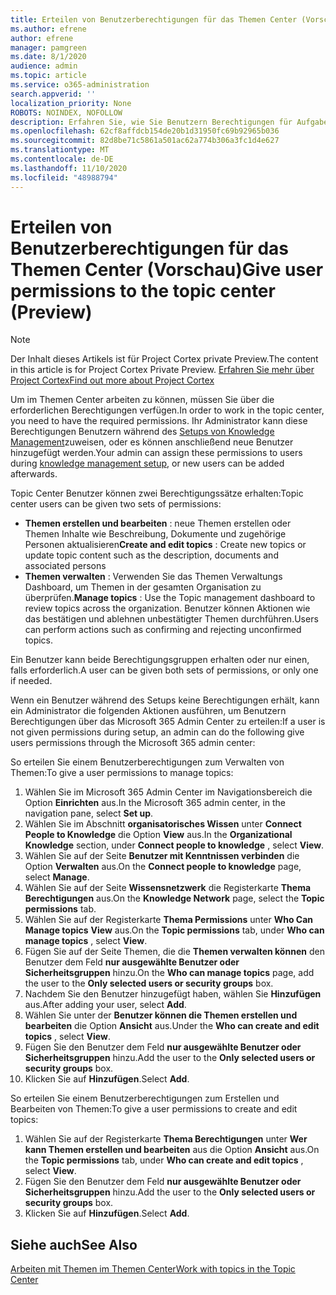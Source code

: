 ```yaml
---
title: Erteilen von Benutzerberechtigungen für das Themen Center (Vorschau)
ms.author: efrene
author: efrene
manager: pamgreen
ms.date: 8/1/2020
audience: admin
ms.topic: article
ms.service: o365-administration
search.appverid: ''
localization_priority: None
ROBOTS: NOINDEX, NOFOLLOW
description: Erfahren Sie, wie Sie Benutzern Berechtigungen für Aufgaben im Themen Center erteilen.
ms.openlocfilehash: 62cf8affdcb154de20b1d31950fc69b92965b036
ms.sourcegitcommit: 82d8be71c5861a501ac62a774b306a3fc1d4e627
ms.translationtype: MT
ms.contentlocale: de-DE
ms.lasthandoff: 11/10/2020
ms.locfileid: "48988794"
---
```

# <a name="give-user-permissions-to-the-topic-center-preview"></a><span data-ttu-id="9ae45-103">Erteilen von Benutzerberechtigungen für das Themen Center (Vorschau)</span><span class="sxs-lookup"><span data-stu-id="9ae45-103">Give user permissions to the topic center (Preview)</span></span>

> [!Note] 
> <span data-ttu-id="9ae45-104">Der Inhalt dieses Artikels ist für Project Cortex private Preview.</span><span class="sxs-lookup"><span data-stu-id="9ae45-104">The content in this article is for Project Cortex Private Preview.</span></span> [<span data-ttu-id="9ae45-105">Erfahren Sie mehr über Project Cortex</span><span class="sxs-lookup"><span data-stu-id="9ae45-105">Find out more about Project Cortex</span></span>](https://aka.ms/projectcortex) 

<span data-ttu-id="9ae45-106">Um im Themen Center arbeiten zu können, müssen Sie über die erforderlichen Berechtigungen verfügen.</span><span class="sxs-lookup"><span data-stu-id="9ae45-106">In order to work in the topic center, you need to have the required permissions.</span></span> <span data-ttu-id="9ae45-107">Ihr Administrator kann diese Berechtigungen Benutzern während des [Setups von Knowledge Management](set-up-topic-experiences.md)zuweisen, oder es können anschließend neue Benutzer hinzugefügt werden.</span><span class="sxs-lookup"><span data-stu-id="9ae45-107">Your admin can assign these permissions to users during [knowledge management setup](set-up-topic-experiences.md), or new users can be added afterwards.</span></span>

<span data-ttu-id="9ae45-108">Topic Center Benutzer können zwei Berechtigungssätze erhalten:</span><span class="sxs-lookup"><span data-stu-id="9ae45-108">Topic center users can be given two sets of permissions:</span></span>

- <span data-ttu-id="9ae45-109">**Themen erstellen und bearbeiten** : neue Themen erstellen oder Themen Inhalte wie Beschreibung, Dokumente und zugehörige Personen aktualisieren</span><span class="sxs-lookup"><span data-stu-id="9ae45-109">**Create and edit topics** : Create new topics or update topic content such as the description, documents and associated persons</span></span>
- <span data-ttu-id="9ae45-110">**Themen verwalten** : Verwenden Sie das Themen Verwaltungs Dashboard, um Themen in der gesamten Organisation zu überprüfen.</span><span class="sxs-lookup"><span data-stu-id="9ae45-110">**Manage topics** : Use the Topic management dashboard to review topics across the organization.</span></span> <span data-ttu-id="9ae45-111">Benutzer können Aktionen wie das bestätigen und ablehnen unbestätigter Themen durchführen.</span><span class="sxs-lookup"><span data-stu-id="9ae45-111">Users can perform actions such as confirming and rejecting unconfirmed topics.</span></span>

<span data-ttu-id="9ae45-112">Ein Benutzer kann beide Berechtigungsgruppen erhalten oder nur einen, falls erforderlich.</span><span class="sxs-lookup"><span data-stu-id="9ae45-112">A user can be given both sets of permissions, or only one if needed.</span></span> 

<span data-ttu-id="9ae45-113">Wenn ein Benutzer während des Setups keine Berechtigungen erhält, kann ein Administrator die folgenden Aktionen ausführen, um Benutzern Berechtigungen über das Microsoft 365 Admin Center zu erteilen:</span><span class="sxs-lookup"><span data-stu-id="9ae45-113">If a user is not given permissions during setup, an admin can do the following give users permissions through the Microsoft 365 admin center:</span></span>

<span data-ttu-id="9ae45-114">So erteilen Sie einem Benutzerberechtigungen zum Verwalten von Themen:</span><span class="sxs-lookup"><span data-stu-id="9ae45-114">To give a user permissions to manage topics:</span></span>

1. <span data-ttu-id="9ae45-115">Wählen Sie im Microsoft 365 Admin Center im Navigationsbereich die Option **Einrichten** aus.</span><span class="sxs-lookup"><span data-stu-id="9ae45-115">In the Microsoft 365 admin center, in the navigation pane, select **Set up**.</span></span>
2. <span data-ttu-id="9ae45-116">Wählen Sie im Abschnitt **organisatorisches Wissen** unter **Connect People to Knowledge** die Option **View** aus.</span><span class="sxs-lookup"><span data-stu-id="9ae45-116">In the **Organizational Knowledge** section, under **Connect people to knowledge** , select **View**.</span></span>
3. <span data-ttu-id="9ae45-117">Wählen Sie auf der Seite **Benutzer mit Kenntnissen verbinden** die Option **Verwalten** aus.</span><span class="sxs-lookup"><span data-stu-id="9ae45-117">On the **Connect people to knowledge** page, select **Manage**.</span></span>
4. <span data-ttu-id="9ae45-118">Wählen Sie auf der Seite **Wissensnetzwerk** die Registerkarte **Thema Berechtigungen** aus.</span><span class="sxs-lookup"><span data-stu-id="9ae45-118">On the **Knowledge Network** page, select the **Topic permissions** tab.</span></span>
5. <span data-ttu-id="9ae45-119">Wählen Sie auf der Registerkarte **Thema Permissions** unter **Who Can Manage topics** **View** aus.</span><span class="sxs-lookup"><span data-stu-id="9ae45-119">On the **Topic permissions** tab, under **Who can manage topics** , select **View**.</span></span>
6.  <span data-ttu-id="9ae45-120">Fügen Sie auf der Seite Themen, die die **Themen verwalten können** den Benutzer dem Feld **nur ausgewählte Benutzer oder Sicherheitsgruppen** hinzu.</span><span class="sxs-lookup"><span data-stu-id="9ae45-120">On the **Who can manage topics** page, add the user to the **Only selected users or security groups** box.</span></span>
7. <span data-ttu-id="9ae45-121">Nachdem Sie den Benutzer hinzugefügt haben, wählen Sie **Hinzufügen** aus.</span><span class="sxs-lookup"><span data-stu-id="9ae45-121">After adding your user, select **Add**.</span></span>
3. <span data-ttu-id="9ae45-122">Wählen Sie unter der **Benutzer können die Themen erstellen und bearbeiten** die Option **Ansicht** aus.</span><span class="sxs-lookup"><span data-stu-id="9ae45-122">Under the **Who can create and edit topics** , select **View**.</span></span>
4. <span data-ttu-id="9ae45-123">Fügen Sie den Benutzer dem Feld **nur ausgewählte Benutzer oder Sicherheitsgruppen** hinzu.</span><span class="sxs-lookup"><span data-stu-id="9ae45-123">Add the user to the **Only selected users or security groups** box.</span></span>
5. <span data-ttu-id="9ae45-124">Klicken Sie auf **Hinzufügen**.</span><span class="sxs-lookup"><span data-stu-id="9ae45-124">Select **Add**.</span></span>

<span data-ttu-id="9ae45-125">So erteilen Sie einem Benutzerberechtigungen zum Erstellen und Bearbeiten von Themen:</span><span class="sxs-lookup"><span data-stu-id="9ae45-125">To give a user permissions to create and edit topics:</span></span>

1. <span data-ttu-id="9ae45-126">Wählen Sie auf der Registerkarte **Thema Berechtigungen** unter **Wer kann Themen erstellen und bearbeiten** aus die Option **Ansicht** aus.</span><span class="sxs-lookup"><span data-stu-id="9ae45-126">On the **Topic permissions** tab, under **Who can create and edit topics** , select **View**.</span></span>
2. <span data-ttu-id="9ae45-127">Fügen Sie den Benutzer dem Feld **nur ausgewählte Benutzer oder Sicherheitsgruppen** hinzu.</span><span class="sxs-lookup"><span data-stu-id="9ae45-127">Add the user to the **Only selected users or security groups** box.</span></span>
3. <span data-ttu-id="9ae45-128">Klicken Sie auf **Hinzufügen**.</span><span class="sxs-lookup"><span data-stu-id="9ae45-128">Select **Add**.</span></span>



## <a name="see-also"></a><span data-ttu-id="9ae45-129">Siehe auch</span><span class="sxs-lookup"><span data-stu-id="9ae45-129">See Also</span></span>
  
[<span data-ttu-id="9ae45-130">Arbeiten mit Themen im Themen Center</span><span class="sxs-lookup"><span data-stu-id="9ae45-130">Work with topics in the Topic Center</span></span>](work-with-topics.md)



